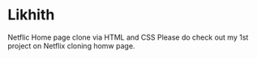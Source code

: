 # Likhith
Netflic Home page clone via HTML and CSS
Please do check out my 1st project on Netflix cloning homw page.
